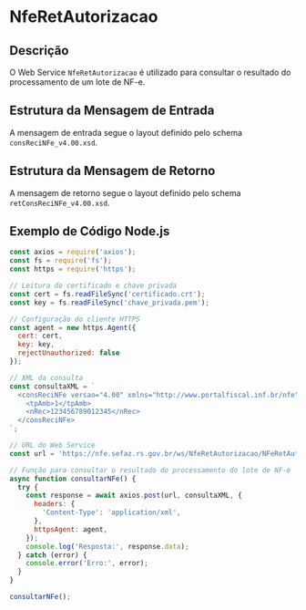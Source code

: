 # NfeRetAutorizacao

## Descrição
O Web Service `NfeRetAutorizacao` é utilizado para consultar o resultado do processamento de um lote de NF-e.

## Estrutura da Mensagem de Entrada
A mensagem de entrada segue o layout definido pelo schema `consReciNFe_v4.00.xsd`.

## Estrutura da Mensagem de Retorno
A mensagem de retorno segue o layout definido pelo schema `retConsReciNFe_v4.00.xsd`.

## Exemplo de Código Node.js

```javascript
const axios = require('axios');
const fs = require('fs');
const https = require('https');

// Leitura do certificado e chave privada
const cert = fs.readFileSync('certificado.crt');
const key = fs.readFileSync('chave_privada.pem');

// Configuração do cliente HTTPS
const agent = new https.Agent({
  cert: cert,
  key: key,
  rejectUnauthorized: false
});

// XML da consulta
const consultaXML = `
  <consReciNFe versao="4.00" xmlns="http://www.portalfiscal.inf.br/nfe">
    <tpAmb>1</tpAmb>
    <nRec>123456789012345</nRec>
  </consReciNFe>
`;

// URL do Web Service
const url = 'https://nfe.sefaz.rs.gov.br/ws/NfeRetAutorizacao/NFeRetAutorizacao4.asmx';

// Função para consultar o resultado do processamento do lote de NF-e
async function consultarNFe() {
  try {
    const response = await axios.post(url, consultaXML, {
      headers: {
        'Content-Type': 'application/xml',
      },
      httpsAgent: agent,
    });
    console.log('Resposta:', response.data);
  } catch (error) {
    console.error('Erro:', error);
  }
}

consultarNFe();
